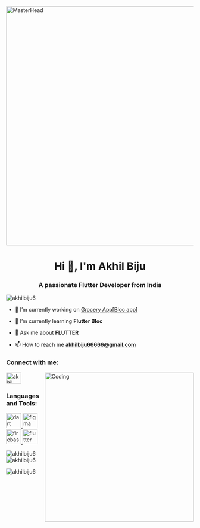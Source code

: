 <img src="https://i.pinimg.com/564x/b9/cc/6a/b9cc6afeee79bfda1f6594e6171b75ba.jpg" alt="MasterHead" width="1280" height="640">
<h1 align="center">Hi 👋, I'm Akhil Biju</h1>
<h3 align="center">A passionate Flutter Developer from India</h3>

<p align="left"> <img src="https://komarev.com/ghpvc/?username=akhilbiju6&label=Profile%20views&color=0e75b6&style=flat" alt="akhilbiju6" /> </p>

- 🔭 I’m currently working on [Grocery App[Bloc app]](https://github.com/akhilbiju6/bloc_first_project.git)

- 🌱 I’m currently learning **Flutter Bloc**

- 💬 Ask me about **FLUTTER**

- 📫 How to reach me **akhilbiju66666@gmail.com**

<h3 align="left">Connect with me:</h3>
<img align="right" alt="Coding" width="400" src="https://i.pinimg.com/originals/54/e3/7d/54e37d8074ebcde1d96c77d7b2a7f310.gif">
<p align="left">
<a href="https://linkedin.com/in/akhil biju" target="blank"><img align="center" src="https://raw.githubusercontent.com/rahuldkjain/github-profile-readme-generator/master/src/images/icons/Social/linked-in-alt.svg" alt="akhil biju" height="30" width="40" /></a>
</p>

<h3 align="left">Languages and Tools:</h3>
<p align="left"> <a href="https://dart.dev" target="_blank" rel="noreferrer"> <img src="https://www.vectorlogo.zone/logos/dartlang/dartlang-icon.svg" alt="dart" width="40" height="40"/> </a> <a href="https://www.figma.com/" target="_blank" rel="noreferrer"> <img src="https://www.vectorlogo.zone/logos/figma/figma-icon.svg" alt="figma" width="40" height="40"/> </a> <a href="https://firebase.google.com/" target="_blank" rel="noreferrer"> <img src="https://www.vectorlogo.zone/logos/firebase/firebase-icon.svg" alt="firebase" width="40" height="40"/> </a> <a href="https://flutter.dev" target="_blank" rel="noreferrer"> <img src="https://www.vectorlogo.zone/logos/flutterio/flutterio-icon.svg" alt="flutter" width="40" height="40"/> </a> </p>

<p><img align="left" src="https://github-readme-stats.vercel.app/api/top-langs?username=akhilbiju6&show_icons=true&locale=en&layout=compact" alt="akhilbiju6" /></p>

<p>&nbsp;<img align="center" src="https://github-readme-stats.vercel.app/api?username=akhilbiju6&show_icons=true&locale=en" alt="akhilbiju6" /></p>

<p><img align="center" src="https://github-readme-streak-stats.herokuapp.com/?user=akhilbiju6&" alt="akhilbiju6" /></p>
